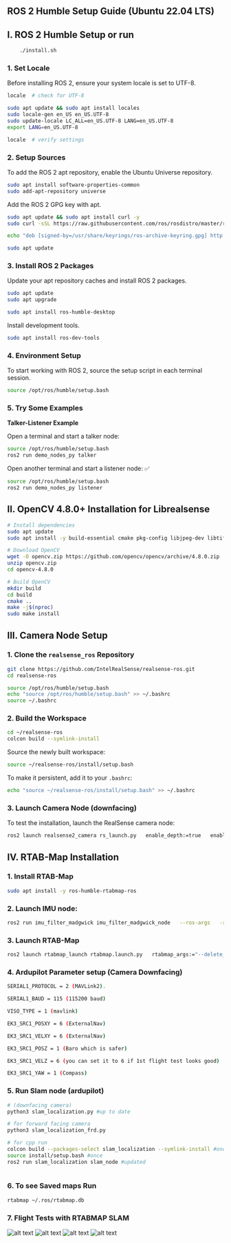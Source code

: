 ## ROS 2 Humble Setup Guide (Ubuntu 22.04 LTS)

## I. ROS 2 Humble Setup or run

```bash
    ./install.sh
```

### **1. Set Locale**

Before installing ROS 2, ensure your system locale is set to UTF-8.

```bash
locale  # check for UTF-8

sudo apt update && sudo apt install locales
sudo locale-gen en_US en_US.UTF-8
sudo update-locale LC_ALL=en_US.UTF-8 LANG=en_US.UTF-8
export LANG=en_US.UTF-8

locale  # verify settings
```

### **2. Setup Sources**

To add the ROS 2 apt repository, enable the Ubuntu Universe repository.

```bash
sudo apt install software-properties-common
sudo add-apt-repository universe
```

Add the ROS 2 GPG key with apt.

```bash
sudo apt update && sudo apt install curl -y
sudo curl -sSL https://raw.githubusercontent.com/ros/rosdistro/master/ros.key -o /usr/share/keyrings/ros-archive-keyring.gpg

echo "deb [signed-by=/usr/share/keyrings/ros-archive-keyring.gpg] http://packages.ros.org/ros2/ubuntu $(lsb_release -cs) main" | sudo tee /etc/apt/sources.list.d/ros2.list > /dev/null

sudo apt update
```

### **3. Install ROS 2 Packages**

Update your apt repository caches and install ROS 2 packages.

```bash
sudo apt update
sudo apt upgrade

sudo apt install ros-humble-desktop
```

Install development tools.

```bash
sudo apt install ros-dev-tools
```

### **4. Environment Setup**

To start working with ROS 2, source the setup script in each terminal session.

```bash
source /opt/ros/humble/setup.bash
```

### **5. Try Some Examples**

**Talker-Listener Example**

Open a terminal and start a talker node:

```bash
source /opt/ros/humble/setup.bash
ros2 run demo_nodes_py talker
```

Open another terminal and start a listener node:
✅
```bash
source /opt/ros/humble/setup.bash
ros2 run demo_nodes_py listener
```

## II. OpenCV 4.8.0+ Installation for Librealsense

```bash
# Install dependencies
sudo apt update
sudo apt install -y build-essential cmake pkg-config libjpeg-dev libtiff-dev libpng-dev libgtk-3-dev libcanberra-gtk* libatlas-base-dev gfortran python3-dev

# Download OpenCV
wget -O opencv.zip https://github.com/opencv/opencv/archive/4.8.0.zip
unzip opencv.zip
cd opencv-4.8.0

# Build OpenCV
mkdir build
cd build
cmake ..
make -j$(nproc)
sudo make install
```

## III. Camera Node Setup

### **1. Clone the `realsense_ros` Repository**

```bash
git clone https://github.com/IntelRealSense/realsense-ros.git
cd realsense-ros

source /opt/ros/humble/setup.bash
echo "source /opt/ros/humble/setup.bash" >> ~/.bashrc
source ~/.bashrc
```

### **2. Build the Workspace**

```bash
cd ~/realsense-ros
colcon build --symlink-install
```

Source the newly built workspace:

```bash
source ~/realsense-ros/install/setup.bash
```

To make it persistent, add it to your `.bashrc`:

```bash
echo "source ~/realsense-ros/install/setup.bash" >> ~/.bashrc
```

### **3. Launch Camera Node (downfacing)**

To test the installation, launch the RealSense camera node:

```bash
ros2 launch realsense2_camera rs_launch.py   enable_depth:=true   enable_color:=true   enable_sync:=true   depth_module.depth_profile:=640,480,60   rgb_camera.color_profile:=640,480,60 enable_sync:=true enable_gyro:=true enable_accel:=true unite_imu_method:=2 gyro_fps:=200 accel_fps:=200

```

## IV. RTAB-Map Installation

### **1. Install RTAB-Map**

```bash
sudo apt install -y ros-humble-rtabmap-ros
```

### 2. Launch IMU node:

```bash
ros2 run imu_filter_madgwick imu_filter_madgwick_node   --ros-args   -r imu/data_raw:=/camera/camera/imu   -r imu/data:=/imu/data   -p use_mag:=false
```

### **3. Launch RTAB-Map**

```bash
ros2 launch rtabmap_launch rtabmap.launch.py   rtabmap_args:="--delete_db_on_start"   rgb_topic:=/camera/camera/color/image_raw   depth_topic:=/camera/camera/depth/image_rect_raw   camera_info_topic:=/camera/camera/color/camera_info   frame_id:=camera_link   use_sim_time:=true   approx_sync:=true   qos:=2   rviz:=false   queue_size:=100 imu_topic:=/imu/data

```


### **4. Ardupilot Parameter setup (Camera Downfacing)**

```bash
SERIAL1_PROTOCOL = 2 (MAVLink2).

SERIAL1_BAUD = 115 (115200 baud)

VISO_TYPE = 1 (mavlink)

EK3_SRC1_POSXY = 6 (ExternalNav)

EK3_SRC1_VELXY = 6 (ExternalNav)

EK3_SRC1_POSZ = 1 (Baro which is safer)

EK3_SRC1_VELZ = 6 (you can set it to 6 if 1st flight test looks good)

EK3_SRC1_YAW = 1 (Compass)


```

### **5. Run Slam node (ardupilot)**

```bash
# (downfacing camera)
python3 slam_localization.py #up to date

# for forward facing camera
python3 slam_localization_frd.py 

# for cpp run
colcon build --packages-select slam_localization --symlink-install #once
source install/setup.bash #once
ros2 run slam_localization slam_node #updated
 
```

### 6. To see Saved maps Run

```bash
rtabmap ~/.ros/rtabmap.db
```

### 7. Flight Tests with RTABMAP SLAM

![alt text](images/ft1407.png)
![alt text](images/ft1707.png)
![alt text](images/ft0208-1.png)
![alt text](images/ft0208-2.png)




